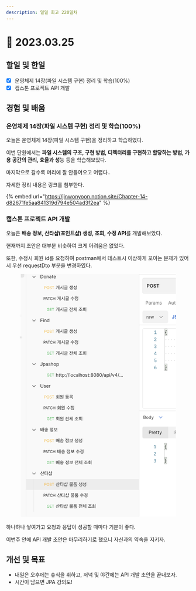 ```yaml
---
description: 일일 회고 220일차
---
```


# 🤨 2023.03.25

## 할일 및 한일&#x20;

* [x] 운영체제 14장(파일 시스템 구현) 정리 및 학습(100%)&#x20;
* [x] 캡스톤 프로젝트 API 개발&#x20;

## 경험 및 배움&#x20;

### 운영체제 14장(파일 시스템 구현) 정리 및 학습(100%)&#x20;

오늘은 운영체제 14장(파일 시스템 구현)을 정리하고 학습하였다.

이번 단원에서는 **파일 시스템의 구조, 구현 방법, 디렉터리를 구현하고 할당하는 방법, 가용 공간의 관리, 효율과 성**능 등을 학습해보았다.

마지막으로 갈수록 머리에 잘 안들어오고 어렵다..

자세한 정리 내용은 링크를 첨부한다.

{% embed url="https://jinwonyoon.notion.site/Chapter-14-d82671fe5aa841319d794e504ad3f2ea" %}

### 캡스톤 프로젝트 API 개발&#x20;

오늘은 **배송 정보, 산타샵(포인트샵) 생성, 조회, 수정 API**를 개발해보았다.

현재까지 초안은 대부분 비슷하여 크게 어려움은 없었다.

또한, 수정시 회원 id를 요청하여 postman에서 테스트시 이상하게 꼬이는 문제가 있어서 우선 requestDto 부분을 변경하였다.

<figure><img src="../.gitbook/assets/image (1) (3) (2).png" alt=""><figcaption></figcaption></figure>

하나하나 쌓여가고 요청과 응답이 성공할 때마다 기분이 좋다.

이번주 안에 API 개발 초안은 마무리하기로 했으니 자신과의 약속을 지키자.

## 개선 및 목표&#x20;

* 내일은 오후에는 휴식을 취하고, 저녁 및 야간에는 API 개발 초안을 끝내보자.&#x20;
* 시간이 남으면 JPA 강의도!&#x20;
